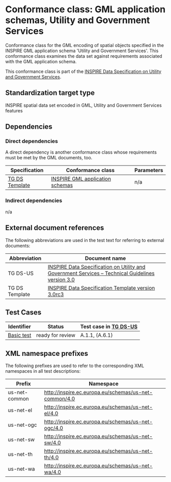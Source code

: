 # Conformance class: GML application schemas, Utility and Government Services

Conformance class for the GML encoding of spatial objects specified in the INSPIRE GML application schema 'Utility and Government Services'. This conformance class examines the data set against requirements associated with the GML application schema.

This conformance class is part of the [INSPIRE Data Specification on Utility and Government Services](../README.md).

## Standardization target type

INSPIRE spatial data set encoded in GML, Utility and Government Services features

## Dependencies

### Direct dependencies

A direct dependency is another conformance class whose requirements must be met by the GML documents, too.

| Specification | Conformance class | Parameters | 
| ------------- | ----------------- | ---------- |
| [TG DS Template](#ref_TG_DS_tmpl) | [INSPIRE GML application schemas](http://inspire.ec.europa.eu/id/ats/data/3.0rc3/schemas) | n/a |

### Indirect dependencies

n/a
 
## External document references

The following abbreviations are used in the test text for referring to external documents:

Abbreviation                     | Document name
-------------------------------- | --------------------------------------------------
TG DS-US <a name="ref_TG_DS_US"></a>   | [INSPIRE Data Specification on Utility and Government Services – Technical Guidelines version 3.0](https://inspire.ec.europa.eu/documents/Data_Specifications/INSPIRE_DataSpecification_US_v3.0.pdf)
TG DS Template <a name="ref_TG_DS_tmpl"></a>   | [INSPIRE Data Specification Template version 3.0rc3](http://inspire.jrc.ec.europa.eu/documents/Data_Specifications/INSPIRE_DataSpecification_Template_v3.0rc3.pdf)

## Test Cases

| Identifier                                                        | Status   | Test case in [TG DS-US](#ref_TG_DS_US)  |
| ----------------------------------------------------------------- | -------- | ------------ |
| [Basic test](./basic.md)  | ready for review  | A.1.1, (A.6.1)  |

## XML namespace prefixes <a name="namespaces"></a>

The following prefixes are used to refer to the corresponding XML namespaces in all test descriptions:

Prefix         | Namespace
-------------- | -------------------------------------------------
us-net-common  | http://inspire.ec.europa.eu/schemas/us-net-common/4.0
us-net-el 	   | http://inspire.ec.europa.eu/schemas/us-net-el/4.0
us-net-ogc 	   | http://inspire.ec.europa.eu/schemas/us-net-ogc/4.0
us-net-sw  	   | http://inspire.ec.europa.eu/schemas/us-net-sw/4.0
us-net-th  	   | http://inspire.ec.europa.eu/schemas/us-net-th/4.0
us-net-wa 	   | http://inspire.ec.europa.eu/schemas/us-net-wa/4.0
